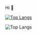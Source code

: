 Hi 👋

[![Top Langs](https://github-readme-stats.vercel.app/api/top-langs/?username=bogom1l)](https://github.com/bogom1l/)

![Top Langs](https://github-readme-stats.vercel.app/api/top-langs/?username=bogom1l&layout=compact)
